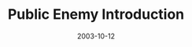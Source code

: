---
layout: music 
title: "Public Enemy Introduction"
series: "Public Enemy"
date: 2003-10-12 
description: "He wasn’t exactly what people expected. He didn’t follow “the rules”. He didn’t hang out with the right people. He ticked off the wrong people. Sometimes it seemed like he was an enemy to everything respectable. And he changed the world forever."
audio: "http://www.crossroads.net/audio/2003_October_Public_Enemy/PE_01_10-12-03_Introduction.mp3"
audio-duration: "40:05"
src: "http://www.crossroads.net/players/media/mediumHz/bigscreen.publicenemy.jpg"
---